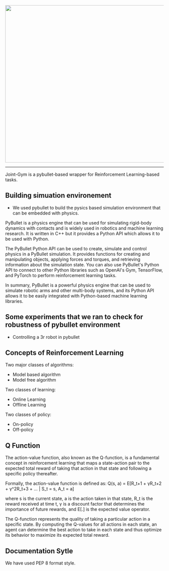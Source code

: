 
<div align = center>
<a href = "github.com/dwipdalal/joint-gym"><img width="700px" height="500px" src= "https://user-images.githubusercontent.com/76529011/215042798-66e1c161-3d6e-4670-a373-d335f91edc7d.png"></a>
</div>

--------------------------------

Joint-Gym is a pybullet-based wrapper for Reinforcement Learning-based tasks.

## Building simuation environement

- We used pybullet to build the pysics based simulation environment that can be embedded with physics. 

PyBullet is a physics engine that can be used for simulating rigid-body dynamics with contacts and is widely used in robotics and machine learning research. It is written in C++ but it provides a Python API which allows it to be used with Python.

The PyBullet Python API can be used to create, simulate and control physics in a PyBullet simulation. It provides functions for creating and manipulating objects, applying forces and torques, and retrieving information about the simulation state. You can also use PyBullet's Python API to connect to other Python libraries such as OpenAI's Gym, TensorFlow, and PyTorch to perform reinforcement learning tasks.

In summary, PyBullet is a powerful physics engine that can be used to simulate robotic arms and other multi-body systems, and its Python API allows it to be easily integrated with Python-based machine learning libraries.


## Some experiments that we ran to check for robustness of pybullet environment

- Controlling a 3r robot in pybullet

## Concepts of Reinforcement Learning 

Two major classes of algorithms:
- Model based algorithm
- Model free algorithm

Two classes of learning:
- Online Learning 
- Offline Learning

Two classes of policy:
- On-policy
- Off-policy

## Q Function
The action-value function, also known as the Q-function, is a fundamental concept in reinforcement learning that maps a state-action pair to the expected total reward of taking that action in that state and following a specific policy thereafter.

Formally, the action-value function is defined as:
Q(s, a) = E[R_t+1 + γR_t+2 + γ^2R_t+3 + ... | S_t = s, A_t = a]

where s is the current state, a is the action taken in that state, R_t is the reward received at time t, γ is a discount factor that determines the importance of future rewards, and E[.] is the expected value operator.

The Q-function represents the quality of taking a particular action in a specific state. By computing the Q-values for all actions in each state, an agent can determine the best action to take in each state and thus optimize its behavior to maximize its expected total reward.

## Documentation Sytle

We have used PEP 8 format style.
